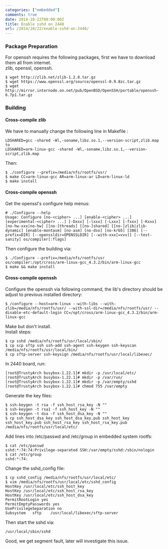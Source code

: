 ```yaml
---
categories: ["embedded"]
comments: true
date: 2014-10-22T00:00:00Z
title: Enable sshd on 2440
url: /2014/10/22/enable-sshd-on-2440/
---
```


### Package Preparation
For openssh requires the following packages, first we have to download them all from internet.    
zlib, openssl, openssh.    

```
$ wget http://zlib.net/zlib-1.2.8.tar.gz
$ wget https://www.openssl.org/source/openssl-0.9.8zc.tar.gz
$ wget http://mirror.internode.on.net/pub/OpenBSD/OpenSSH/portable/openssh-6.7p1.tar.gz

```
### Building
#### Cross-compile zlib
We have to manually change the following line in Makefile :    

```
LDSHARED=gcc -shared -Wl,-soname,libz.so.1,--version-script,zlib.map
to
LDSHARED=arm-linux-gcc -shared -Wl,-soname,libz.so.1,--version-script,zlib.map

```
Then:    

```
$ ./configure --prefix=/media/nfs/rootfs/usr/
$ make CC=arm-linux-gcc AR=arm-linux-ar LD=arm-linux-ld
$ make install

```
#### Cross-compile openssh
Get the openssl's configure help menus:   

```
# ./Configure --help
Usage: Configure [no-<cipher> ...] [enable-<cipher> ...] [experimental-<cipher> ...] [-Dxxx] [-lxxx] [-Lxxx] [-fxxx] [-Kxxx] [no-hw-xxx|no-hw] [[no-]threads] [[no-]shared] [[no-]zlib|zlib-dynamic] [enable-montasm] [no-asm] [no-dso] [no-krb5] [386] [--prefix=DIR] [--openssldir=OPENSSLDIR] [--with-xxx[=vvv]] [--test-sanity] os/compiler[:flags]

```
Then configure the building via:    

```
$ ./Configure --prefix=/media/nfs/rootfs/usr os/compiler:/opt/cross/arm-linux-gcc_4.3.2/bin/arm-linux-gcc
$ make && make install

```
#### Cross-compile openssh
Configure the openssh via following command, the lib's directory should be adjust to previous installed directory:    

```
$ /configure --host=arm-linux --with-libs --with-zlib=/media/nfs/rootfs/usr/ --with-ssl-dir=/media/nfs/rootfs/usr/ --disable-etc-default-login CC=/opt/cross/arm-linux-gcc_4.3.2/bin/arm-linux-gcc

```
Make but don't install.    
Install steps:    

```
$ cp sshd /media/nfs/rootfs/usr/local/sbin/
$ cp scp sftp ssh ssh-add ssh-agent ssh-keygen ssh-keyscan /media/nfs/rootfs/usr/local/bin/
$ cp sftp-server ssh-keysign /media/nfs/rootfs/usr/local/libexec/

```
In 2440 board, run:    

```
[root@TrustyArch busybox-1.22.1]# mkdir -p /usr/local/etc/
[root@TrustyArch busybox-1.22.1]# mkdir -p /var/run/
[root@TrustyArch busybox-1.22.1]# mkdir -p /var/empty/sshd
[root@TrustyArch busybox-1.22.1]# chmod 755 /var/empty

```
Generate the key files:   

```
$ ssh-keygen -t rsa -f ssh_host_rsa_key -N ""
$ ssh-keygen -t rsa1 -f ssh_host_key -N ""
$ ssh-keygen -t dsa -f ssh_host_dsa_key -N ""
$ cp ssh_host_dsa_key ssh_host_dsa_key.pub ssh_host_key ssh_host_key.pub ssh_host_rsa_key ssh_host_rsa_key.pub /media/nfs/rootfs/usr/local/etc/

```
Add lines into /etc/passwd and /etc/group in embedded system rootfs:    

```
$ cat /etc/passwd
sshd:*:74:74:Privilege-separated SSH:/var/empty/sshd:/sbin/nologin
$ cat /etc/group
sshd:*:74:

```
Change the sshd_config file:   

```
$ cp sshd_config /media/nfs/rootfs/usr/local/etc/
$ vim /media/nfs/rootfs/usr/local/etc/sshd_config
HostKey /usr/local/etc/ssh_host_key
HostKey /usr/local/etc/ssh_host_rsa_key
HostKey /usr/local/etc/ssh_host_dsa_key
PermitRootLogin yes
PermitEmptyPasswords yes
UsePrivilegeSeparation no
Subsystem	sftp	/usr/local/libexec/sftp-server

```
Then start the sshd via:    

```
/usr/local/sbin/sshd

```
Good, we get segment fault, later will investigate this issue.   
